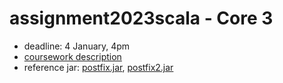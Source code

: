 # assignment2023scala - Core 3

* deadline: 4 January, 4pm
* [coursework description](https://nms.kcl.ac.uk/christian.urban/core_cw03.pdf)
* reference jar:
    [postfix.jar](https://nms.kcl.ac.uk/christian.urban/postfix.jar),
    [postfix2.jar](https://nms.kcl.ac.uk/christian.urban/postfix2.jar)